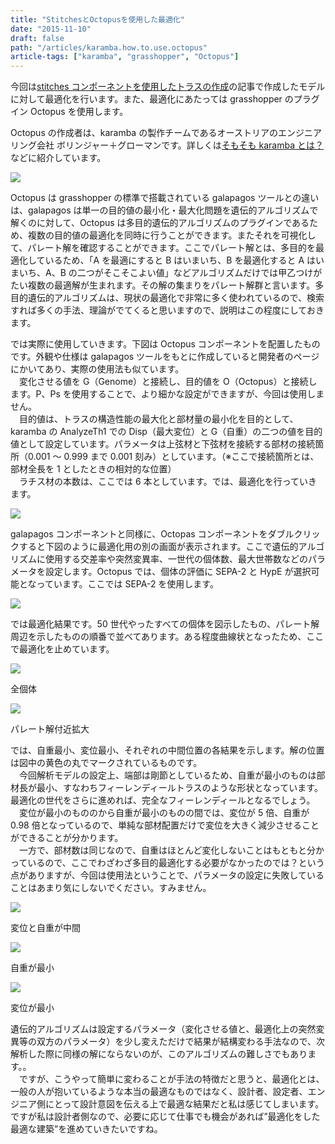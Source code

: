 ```yaml
---
title: "StitchesとOctopusを使用した最適化"
date: "2015-11-10"
draft: false
path: "/articles/karamba.how.to.use.octopus"
article-tags: ["karamba", "grasshopper", "Octopus"]
---
```


今回は[stitches コンポーネントを使用したトラスの作成](http://rgkr-memo.blogspot.jp/2015/11/karamba.stitches.html)の記事で作成したモデルに対して最適化を行います。また、最適化にあたっては grasshopper のプラグイン Octopus を使用します。

Octopus の作成者は、karamba の製作チームであるオーストリアのエンジニアリング会社 ボリンジャー＋グローマンです。詳しくは[そもそも karamba とは？](http://rgkr-memo.blogspot.jp/2015/10/karamba.html)などに紹介しています。

[![](http://api.ning.com/files/oszb1oYwZCkXPkYOZKVfZ*6pJcAQDyg3gptJqne-XRdK01ZcaOftgnUqUpPYOMZRqdfOZ6-q4IgY6L9TBNxnKRfBgEUn42Vu/o3_.png?crop=1%3A1)](http://api.ning.com/files/oszb1oYwZCkXPkYOZKVfZ*6pJcAQDyg3gptJqne-XRdK01ZcaOftgnUqUpPYOMZRqdfOZ6-q4IgY6L9TBNxnKRfBgEUn42Vu/o3_.png?crop=1%3A1)

Octopus は grasshopper の標準で搭載されている galapagos ツールとの違いは、galapagos は単一の目的値の最小化・最大化問題を遺伝的アルゴリズムで解くのに対して、Octopus は多目的遺伝的アルゴリズムのプラグインであるため、複数の目的値の最適化を同時に行うことができます。またそれを可視化して、パレート解を確認することができます。ここでパレート解とは、多目的を最適化しているため、「A を最適にすると B はいまいち、B を最適化すると A はいまいち、A、B の二つがそこそこよい値」などアルゴリズムだけでは甲乙つけがたい複数の最適解が生まれます。その解の集まりをパレート解群と言います。多目的遺伝的アルゴリズムは、現状の最適化で非常に多く使われているので、検索すれば多くの手法、理論がでてくると思いますので、説明はこの程度にしておきます。

では実際に使用していきます。下図は Octopus コンポーネントを配置したものです。外観や仕様は galapagos ツールをもとに作成していると開発者のページにかいてあり、実際の使用法も似ています。  
　変化させる値を G（Genome）と接続し、目的値を O（Octopus）と接続します。P、Ps を使用することで、より細かな設定ができますが、今回は使用しません。  
　目的値は、トラスの構造性能の最大化と部材量の最小化を目的として、karamba の AnalyzeTh1 での Disp（最大変位）と G（自重）の二つの値を目的値として設定しています。パラメータは上弦材と下弦材を接続する部材の接続箇所（0.001 ～ 0.999 まで 0.001 刻み）としています。（※ここで接続箇所とは、部材全長を 1 としたときの相対的な位置）  
　ラチス材の本数は、ここでは 6 本としています。では、最適化を行っていきます。

![](http://2.bp.blogspot.com/-tThMnAIt3u0/Vj9AFhpoUZI/AAAAAAAAA9w/JiNQ4svbahM/s1600/%25E6%25A6%2582%25E8%25A6%2581.JPG)

galapagos コンポーネントと同様に、Octopas コンポーネントをダブルクリックすると下図のように最適化用の別の画面が表示されます。ここで遺伝的アルゴリズムに使用する交差率や突然変異率、一世代の個体数、最大世帯数などのパラメータを設定します。Octopus では、個体の評価に SEPA-2 と HypE が選択可能となっています。ここでは SEPA-2 を使用します。

[![](http://1.bp.blogspot.com/-utVLemdbI6w/Vj9Bz7675AI/AAAAAAAAA98/TuHk_lxG3kc/s640/Octopus%25E8%25B5%25B7%25E5%258B%2595.JPG)](http://1.bp.blogspot.com/-utVLemdbI6w/Vj9Bz7675AI/AAAAAAAAA98/TuHk_lxG3kc/s1600/Octopus%25E8%25B5%25B7%25E5%258B%2595.JPG)

では最適化結果です。50 世代やったすべての個体を図示したもの、パレート解周辺を示したものの順番で並べてあります。ある程度曲線状となったため、ここで最適化を止めています。

[![](http://4.bp.blogspot.com/-aF4IUv-9NSw/VkHrYQofXvI/AAAAAAAAA-M/ODyuMm2OOD0/s400/%25E3%2581%2599%25E3%2581%25B9%25E3%2581%25A6%25E3%2581%25AE%25E5%2580%258B%25E4%25BD%2593.JPG)](http://4.bp.blogspot.com/-aF4IUv-9NSw/VkHrYQofXvI/AAAAAAAAA-M/ODyuMm2OOD0/s1600/%25E3%2581%2599%25E3%2581%25B9%25E3%2581%25A6%25E3%2581%25AE%25E5%2580%258B%25E4%25BD%2593.JPG)

全個体

[![](http://2.bp.blogspot.com/-ZvfNF0nqZ9U/VkHrYRFcy8I/AAAAAAAAA-Q/vsayhtcfwvQ/s400/%25E3%2583%2591%25E3%2583%25AC%25E3%2583%25BC%25E3%2583%2588%25E3%2583%2595%25E3%2583%25AD%25E3%2583%25B3%25E3%2583%2588%25E4%25BB%2598%25E8%25BF%2591.JPG)](http://2.bp.blogspot.com/-ZvfNF0nqZ9U/VkHrYRFcy8I/AAAAAAAAA-Q/vsayhtcfwvQ/s1600/%25E3%2583%2591%25E3%2583%25AC%25E3%2583%25BC%25E3%2583%2588%25E3%2583%2595%25E3%2583%25AD%25E3%2583%25B3%25E3%2583%2588%25E4%25BB%2598%25E8%25BF%2591.JPG)

パレート解付近拡大

では、自重最小、変位最小、それぞれの中間位置の各結果を示します。解の位置は図中の黄色の丸でマークされているものです。  
　今回解析モデルの設定上、端部は剛節としているため、自重が最小のものは部材長が最小、すなわちフィーレンディールトラスのような形状となっています。最適化の世代をさらに進めれば、完全なフィーレンディールとなるでしょう。  
　変位が最小のもののから自重が最小のものの間では、変位が 5 倍、自重が 0.98 倍となっているので、単純な部材配置だけで変位を大きく減少させることができることが分かります。  
　一方で、部材数は同じなので、自重はほとんど変化しないことはもともと分かっているので、ここでわざわざ多目的最適化する必要がなかったのでは？という点がありますが、今回は使用法ということで、パラメータの設定に失敗していることはあまり気にしないでください。すみません。

[![](http://2.bp.blogspot.com/-SANuwm6tf64/VkHsi-id20I/AAAAAAAAA-g/_YMnEhmSr-o/s640/%25E4%25B8%25AD%25E9%2596%2593.JPG)](http://2.bp.blogspot.com/-SANuwm6tf64/VkHsi-id20I/AAAAAAAAA-g/_YMnEhmSr-o/s1600/%25E4%25B8%25AD%25E9%2596%2593.JPG)

変位と自重が中間

[![](http://3.bp.blogspot.com/--u0Lb4miAko/VkHsi0AD7WI/AAAAAAAAA-k/KWEj6po3hfk/s640/%25E5%25A4%2589%25E4%25BD%258D%25E6%259C%2580%25E5%25A4%25A7.JPG)](http://3.bp.blogspot.com/--u0Lb4miAko/VkHsi0AD7WI/AAAAAAAAA-k/KWEj6po3hfk/s1600/%25E5%25A4%2589%25E4%25BD%258D%25E6%259C%2580%25E5%25A4%25A7.JPG)

自重が最小

[![](http://1.bp.blogspot.com/-gTIICVdv1ck/VkHsi38dbuI/AAAAAAAAA-o/oT1L_QwDSEA/s640/%25E6%259C%2580%25E3%2582%2582%25E9%2587%258D%25E3%2581%258F%25E3%2581%25A6%25E5%25A4%2589%25E4%25BD%258D%25E5%25B0%258F.JPG)](http://1.bp.blogspot.com/-gTIICVdv1ck/VkHsi38dbuI/AAAAAAAAA-o/oT1L_QwDSEA/s1600/%25E6%259C%2580%25E3%2582%2582%25E9%2587%258D%25E3%2581%258F%25E3%2581%25A6%25E5%25A4%2589%25E4%25BD%258D%25E5%25B0%258F.JPG)

変位が最小

遺伝的アルゴリズムは設定するパラメータ（変化させる値と、最適化上の突然変異等の双方のパラメータ）を少し変えただけで結果が結構変わる手法なので、次解析した際に同様の解にならないのが、このアルゴリズムの難しさでもあります。。  
　ですが、こうやって簡単に変わることが手法の特徴だと思うと、最適化とは、一般の人が抱いているような本当の最適なものではなく、設計者、設定者、エンジニア側にとって設計意図を伝える上で最適な結果だと私は感じてしまいます。ですが私は設計者側なので、必要に応じて仕事でも機会があれば”最適化をした最適な建築”を進めていきたいですね。
